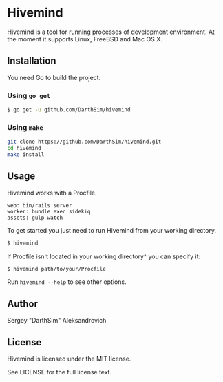 # Hivemind

Hivemind is a tool for running processes of development environment. At the moment it supports Linux, FreeBSD and Mac OS X.

## Installation

You need Go to build the project.

### Using `go get`

```bash
$ go get -u github.com/DarthSim/hivemind
```

### Using `make`

```bash
git clone https://github.com/DarthSim/hivemind.git
cd hivemind
make install
```

## Usage

Hivemind works with a Procfile.

```Procfile
web: bin/rails server
worker: bundle exec sidekiq
assets: gulp watch
```

To get started you just need to run Hivemind from your working directory.

```bash
$ hivemind
```

If Procfile isn't located in your working directory^ you can specify it:

```bash
$ hivemind path/to/your/Procfile
```

Run `hivemind --help` to see other options.

## Author

Sergey "DarthSim" Aleksandrovich

## License

Hivemind is licensed under the MIT license.

See LICENSE for the full license text.
